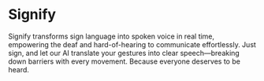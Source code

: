# Signify
Signify transforms sign language into spoken voice in real time, empowering the deaf and hard-of-hearing to communicate effortlessly. Just sign, and let our AI translate your gestures into clear speech—breaking down barriers with every movement. Because everyone deserves to be heard.
